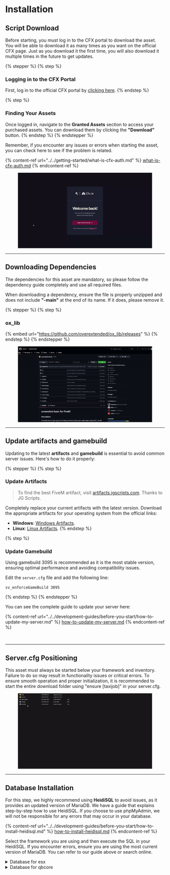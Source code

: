 # Installation

## Script Download

Before starting, you must log in to the CFX portal to download the asset. You will be able to download it as many times as you want on the official CFX page. Just as you download it the first time, you will also download it multiple times in the future to get updates.

{% stepper %}
{% step %}
### Logging in to the CFX Portal

First, log in to the official CFX portal by [clicking here](https://portal.cfx.re/assets/granted-assets).
{% endstep %}

{% step %}
### Finding Your Assets

Once logged in, navigate to the **Granted Assets** section to access your purchased assets. You can download them by clicking the **"Download"** button.
{% endstep %}
{% endstepper %}

Remember, if you encounter any issues or errors when starting the asset, you can check here to see if the problem is related.

{% content-ref url="../../getting-started/what-is-cfx-auth.md" %}
[what-is-cfx-auth.md](../../getting-started/what-is-cfx-auth.md)
{% endcontent-ref %}

<div data-full-width="false"><figure><img src="../../.gitbook/assets/ezgif-5-f03822751d.gif" alt=""><figcaption></figcaption></figure></div>

***

## Downloading Dependencies

The dependencies for this asset are mandatory, so please follow the dependency guide completely and use all required files.

When downloading a dependency, ensure the file is properly unzipped and does not include **"-main"** at the end of its name. If it does, please remove it.

{% stepper %}
{% step %}
### ox\_lib

{% embed url="https://github.com/overextended/ox_lib/releases" %}
{% endstep %}
{% endstepper %}

<figure><img src="../../.gitbook/assets/ezgif-5-ee6f842765 (1).gif" alt=""><figcaption></figcaption></figure>

***

## Update artifacts and gamebuild

Updating to the latest **artifacts** and **gamebuild** is essential to avoid common server issues. Here's how to do it properly:

{% stepper %}
{% step %}
### Update Artifacts

> To find the best FiveM artifact, visit [artifacts.jgscripts.com](https://artifacts.jgscripts.com). Thanks to JG Scripts.

Completely replace your current artifacts with the latest version. Download the appropriate artifacts for your operating system from the official links:

* **Windows**: [Windows Artifacts](https://runtime.fivem.net/artifacts/fivem/build_server_windows/master/).
* **Linux**: [Linux Artifacts](https://runtime.fivem.net/artifacts/fivem/build_proot_linux/master/).
{% endstep %}

{% step %}
### Update Gamebuild

Using gamebuild 3095 is recommended as it is the most stable version, ensuring optimal performance and avoiding compatibility issues.

Edit the `server.cfg` file and add the following line:

```plaintext
sv_enforceGameBuild 3095
```
{% endstep %}
{% endstepper %}

You can see the complete guide to update your server here:

{% content-ref url="../../development-guides/before-you-start/how-to-update-my-server.md" %}
[how-to-update-my-server.md](../../development-guides/before-you-start/how-to-update-my-server.md)
{% endcontent-ref %}

<figure><img src="../../.gitbook/assets/ezgif-2-2221374386.gif" alt=""><figcaption></figcaption></figure>

***

## Server.cfg Positioning

This asset must always be started below your framework and inventory. Failure to do so may result in functionality issues or critical errors. To ensure smooth operation and proper initialization, it is recommended to start the entire download folder using "ensure \[taxijob]" in your server.cfg.

<figure><img src="../../.gitbook/assets/ezgif-7-18d691812a.gif" alt=""><figcaption></figcaption></figure>

***

## **Database Installation**

For this step, we highly recommend using **HeidiSQL** to avoid issues, as it provides an updated version of MariaDB. We have a guide that explains step-by-step how to use HeidiSQL. If you choose to use phpMyAdmin, we will not be responsible for any errors that may occur in your database.

{% content-ref url="../../development-guides/before-you-start/how-to-install-heidisql.md" %}
[how-to-install-heidisql.md](../../development-guides/before-you-start/how-to-install-heidisql.md)
{% endcontent-ref %}

Select the framework you are using and then execute the SQL in your HeidiSQL. If you encounter errors, ensure you are using the most current version of MariaDB. You can refer to our guide above or search online.

<details>

<summary>Database for esx</summary>

```sql
INSERT INTO `jobs` (name, label) VALUES
    ('truck_driver','Truck Driver')
;

INSERT INTO `job_grades` (job_name, grade, name, label, salary, skin_male, skin_female) VALUES
    ('truck_driver',0,'novice','Novice',10,'{}','{}')
;


CREATE TABLE IF NOT EXISTS `qs_truckdriverjob` (
    `identifier` VARCHAR(46) NOT NULL COLLATE 'utf8mb4_general_ci',
    `level` INT(10) UNSIGNED NOT NULL DEFAULT '1',
    `experience` INT(10) UNSIGNED NOT NULL DEFAULT '0',
    `total_experience` INT(10) UNSIGNED NOT NULL DEFAULT '0',
    `total_earnings` INT(10) UNSIGNED NOT NULL DEFAULT '0',
    `season_experience` INT(10) UNSIGNED NOT NULL DEFAULT '0',
    `season_earnings` INT(10) UNSIGNED NOT NULL DEFAULT '0',
    `daily_experience` INT(10) UNSIGNED NOT NULL DEFAULT '0',
    `daily_earnings` INT(10) UNSIGNED NOT NULL DEFAULT '0',
    PRIMARY KEY (`identifier`) USING BTREE
)
;


CREATE TABLE IF NOT EXISTS `qs_truckdriverjob_resets` (
    `identifier` VARCHAR(46) NOT NULL COLLATE 'utf8mb4_general_ci',
    `last_daily_reset` DATETIME NOT NULL DEFAULT CURRENT_TIMESTAMP,
    `last_season_reset` DATETIME NOT NULL DEFAULT CURRENT_TIMESTAMP,
    PRIMARY KEY (`identifier`) USING BTREE
)
;

CREATE TABLE IF NOT EXISTS `qs_truckdriverjob_rewards` (
    id INT AUTO_INCREMENT PRIMARY KEY,
    identifier VARCHAR(255) NOT NULL,
    reward_type VARCHAR(50) NOT NULL,
    reward_amount INT NOT NULL
)
;

CREATE TABLE IF NOT EXISTS `qs_truckdriverjob_leaderboard_winners` (
    id INT AUTO_INCREMENT PRIMARY KEY,
    position INT NOT NULL,
    identifier VARCHAR(255) NOT NULL,
    reward_amount INT NOT NULL,
    reward_type VARCHAR(10) NOT NULL,
    UNIQUE KEY (position, reward_type)
)
;
```

</details>

<details>

<summary>Database for qbcore</summary>

```sql
CREATE TABLE IF NOT EXISTS `qs_truckdriverjob` (
    `identifier` VARCHAR(46) NOT NULL COLLATE 'utf8mb4_general_ci',
    `level` INT(10) UNSIGNED NOT NULL DEFAULT '1',
    `experience` INT(10) UNSIGNED NOT NULL DEFAULT '0',
    `total_experience` INT(10) UNSIGNED NOT NULL DEFAULT '0',
    `total_earnings` INT(10) UNSIGNED NOT NULL DEFAULT '0',
    `season_experience` INT(10) UNSIGNED NOT NULL DEFAULT '0',
    `season_earnings` INT(10) UNSIGNED NOT NULL DEFAULT '0',
    `daily_experience` INT(10) UNSIGNED NOT NULL DEFAULT '0',
    `daily_earnings` INT(10) UNSIGNED NOT NULL DEFAULT '0',
    PRIMARY KEY (`identifier`) USING BTREE
)
;

CREATE TABLE IF NOT EXISTS `qs_truckdriverjob_resets` (
    `identifier` VARCHAR(46) NOT NULL COLLATE 'utf8mb4_general_ci',
    `last_daily_reset` DATETIME NOT NULL DEFAULT CURRENT_TIMESTAMP,
    `last_season_reset` DATETIME NOT NULL DEFAULT CURRENT_TIMESTAMP,
    PRIMARY KEY (`identifier`) USING BTREE
)
;

CREATE TABLE IF NOT EXISTS `qs_truckdriverjob_rewards` (
    id INT AUTO_INCREMENT PRIMARY KEY,
    identifier VARCHAR(255) NOT NULL,
    reward_type VARCHAR(50) NOT NULL,
    reward_amount INT NOT NULL
)
;

CREATE TABLE IF NOT EXISTS `qs_truckdriverjob_leaderboard_winners` (
    id INT AUTO_INCREMENT PRIMARY KEY,
    position INT NOT NULL,
    identifier VARCHAR(255) NOT NULL,
    reward_amount INT NOT NULL,
    reward_type VARCHAR(10) NOT NULL,
    UNIQUE KEY (position, reward_type)
)
;

```

</details>

<figure><img src="../../.gitbook/assets/ezgif-7-08fed20fdc (1).gif" alt=""><figcaption></figcaption></figure>
